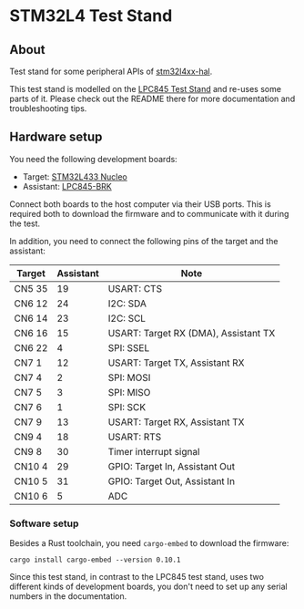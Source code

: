 # STM32L4 Test Stand

## About

Test stand for some peripheral APIs of [stm32l4xx-hal].

This test stand is modelled on the [LPC845 Test Stand] and re-uses some parts of it. Please check out the README there for more documentation and troubleshooting tips.


## Hardware setup

You need the following development boards:

- Target: [STM32L433 Nucleo](https://www.st.com/en/evaluation-tools/nucleo-l433rc-p.html)
- Assistant: [LPC845-BRK](https://www.nxp.com/products/processors-and-microcontrollers/arm-microcontrollers/general-purpose-mcus/lpc800-cortex-m0-plus-/lpc845-breakout-board-for-lpc84x-family-mcus:LPC845-BRK)

Connect both boards to the host computer via their USB ports. This is required both to download the firmware and to communicate with it during the test.

In addition, you need to connect the following pins of the target and the assistant:

| Target  | Assistant | Note                                 |
| ------- | --------- | ------------------------------------ |
| CN5  35 |        19 | USART: CTS                           |
| CN6  12 |        24 | I2C: SDA                             |
| CN6  14 |        23 | I2C: SCL                             |
| CN6  16 |        15 | USART: Target RX (DMA), Assistant TX |
| CN6  22 |         4 | SPI: SSEL                            |
| CN7   1 |        12 | USART: Target TX, Assistant RX       |
| CN7   4 |         2 | SPI: MOSI                            |
| CN7   5 |         3 | SPI: MISO                            |
| CN7   6 |         1 | SPI: SCK                             |
| CN7   9 |        13 | USART: Target RX, Assistant TX       |
| CN9   4 |        18 | USART: RTS                           |
| CN9   8 |        30 | Timer interrupt signal               |
| CN10  4 |        29 | GPIO: Target In, Assistant Out       |
| CN10  5 |        31 | GPIO: Target Out, Assistant In       |
| CN10  6 |         5 | ADC                                  |


[stm32l4xx-hal]: https://github.com/stm32-rs/stm32l4xx-hal
[LPC845 Test Stand]: https://github.com/braun-embedded/embedded-test-stand/tree/master/lpc845-test-stand

### Software setup

Besides a Rust toolchain, you need `cargo-embed` to download the firmware:

```
cargo install cargo-embed --version 0.10.1
```

Since this test stand, in contrast to the LPC845 test stand, uses two different kinds of development boards, you don't need to set up any serial numbers in the documentation.
